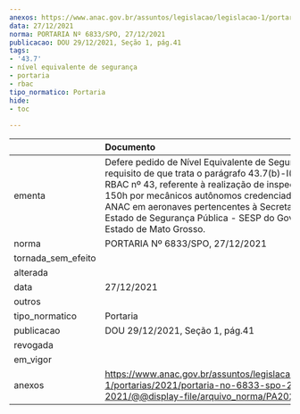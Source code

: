 ```yaml
---
anexos: https://www.anac.gov.br/assuntos/legislacao/legislacao-1/portarias/2021/portaria-no-6833-spo-27-12-2021/@@display-file/arquivo_norma/PA2021-6833.pdf
data: 27/12/2021
norma: PORTARIA Nº 6833/SPO, 27/12/2021
publicacao: DOU 29/12/2021, Seção 1, pág.41
tags:
- '43.7'
- nível equivalente de segurança
- portaria
- rbac
tipo_normatico: Portaria
hide: 
- toc 
 
---
```


|                    | Documento                                                                                                                                                                                                                                                                                                                                   |
|:-------------------|:--------------------------------------------------------------------------------------------------------------------------------------------------------------------------------------------------------------------------------------------------------------------------------------------------------------------------------------------|
| ementa             | Defere pedido de Nível Equivalente de Segurança para o requisito de que trata o parágrafo 43.7(b)-I(1)(ii), do RBAC nº 43, referente à realização de inspeções de até 150h por mecânicos autônomos credenciados pela ANAC em aeronaves pertencentes à Secretaria de Estado de Segurança Pública - SESP do Governo do Estado de Mato Grosso. |
| norma              | PORTARIA Nº 6833/SPO, 27/12/2021                                                                                                                                                                                                                                                                                                            |
| tornada_sem_efeito |                                                                                                                                                                                                                                                                                                                                             |
| alterada           |                                                                                                                                                                                                                                                                                                                                             |
| data               | 27/12/2021                                                                                                                                                                                                                                                                                                                                  |
| outros             |                                                                                                                                                                                                                                                                                                                                             |
| tipo_normatico     | Portaria                                                                                                                                                                                                                                                                                                                                    |
| publicacao         | DOU 29/12/2021, Seção 1, pág.41                                                                                                                                                                                                                                                                                                             |
| revogada           |                                                                                                                                                                                                                                                                                                                                             |
| em_vigor           |                                                                                                                                                                                                                                                                                                                                             |
| anexos             | https://www.anac.gov.br/assuntos/legislacao/legislacao-1/portarias/2021/portaria-no-6833-spo-27-12-2021/@@display-file/arquivo_norma/PA2021-6833.pdf                                                                                                                                                                                        |